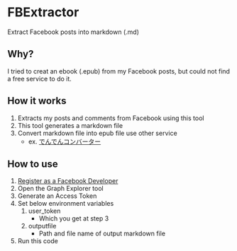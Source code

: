 # FBExtractor
  
Extract Facebook posts into markdown (.md)  
  
## Why?
  
I tried to creat an ebook (.epub) from my Facebook posts, but could not find a free service to do it.  
  
## How it works
  
1. Extracts my posts and comments from Facebook using this tool
1. This tool generates a markdown file
1. Convert markdown file into epub file use other service
    - ex. [でんでんコンバーター](https://conv.denshochan.com/)
　　
## How to use
  
1. [Register as a Facebook Developer](https://developers.facebook.com/docs/graph-api/get-started)
1. Open the Graph Explorer tool
1. Generate an Access Token
1. Set below environment variables
    1. user_token
        - Which you get at step 3
    1. outputfile
        - Path and file name of output markdown file
1. Run this code